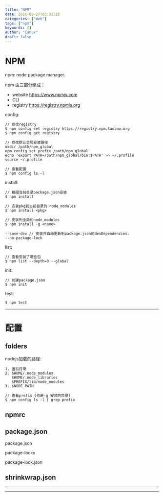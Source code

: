 ```yaml
---
title: "NPM"
date: 2016-09-27T03:31:25
categories: ["Web"]
tags: ["npm"]
keywords: []
author: "Canux"
draft: false
---
```


# NPM

npm: node package manager.

npm 由三部分组成：
* website <https://www.npmjs.com>
* CLI
* registry <https://registry.npmjs.org>

config:

    // 修改registry
    $ npm config set registry https://registry.npm.taobao.org
    $ npm config get registry

    // 修改默认全局安装路径
    mkdir /path/npm_global
    npm config set prefix /path/npm_global
    echo 'export PATH=/path/npm_global/bin:$PATH' >> ~/.profile
    source ~/.profile
    
    // 查看配置
    $ npm config ls -l
    
install:

    // 根据当前目录package.json安装
    $ npm install

    // 安装pkg到当前目录的 node_modules
    $ npm install <pkg>
    
    // 安装到全局的node_modules
    $ npm install -g <name>
    
    --save-dev // 安装并自动更新到package.json的devDependencies.
    --no-package-lock

list:

    // 查看安装了哪些包
    $ npm list --depth=0 --global
    
init:

    // 创建package.json
    $ npm init
    
test:

    $ npm test

***

# 配置

## folders

nodejs加载的路径:

    1. 当前目录
    2. $HOME/.node_modules
       $HOME/.node_libraries
       $PREFIX/lib/node_modules
    3. $NODE_PATH

    // 查看prefix (也是-g 安装的目录)
    $ npm config ls -l | grep prefix
    
## npmrc

## package.json

package.json

package-locks

package-lock.json

## shrinkwrap.json
    
***


***


